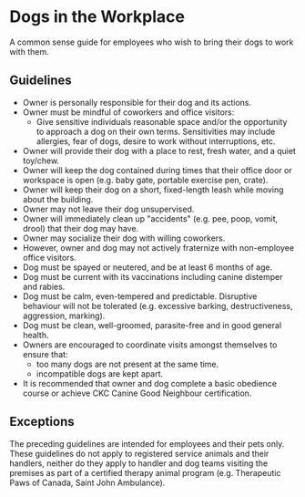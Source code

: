 # Dogs in the Workplace

A common sense guide for employees who wish to bring their dogs to work with them.

## Guidelines

- Owner is personally responsible for their dog and its actions.
- Owner must be mindful of coworkers and office visitors:
  - Give sensitive individuals reasonable space and/or the opportunity to approach a dog on their own terms. Sensitivities may include allergies, fear of dogs, desire to work without interruptions, etc.
- Owner will provide their dog with a place to rest, fresh water, and a quiet toy/chew.
- Owner will keep the dog contained during times that their office door or workspace is open (e.g. baby gate, portable exercise pen, crate).
- Owner will keep their dog on a short, fixed-length leash while moving about the building.
- Owner may not leave their dog unsupervised.
- Owner will immediately clean up "accidents" (e.g. pee, poop, vomit, drool) that their dog may have.
- Owner may socialize their dog with willing coworkers.
- However, owner and dog may not actively fraternize with non-employee office visitors.
- Dog must be spayed or neutered, and be at least 6 months of age.
- Dog must be current with its vaccinations including canine distemper and rabies.
- Dog must be calm, even-tempered and predictable. Disruptive behaviour will not be tolerated (e.g. excessive barking, destructiveness, aggression, marking).
- Dog must be clean, well-groomed, parasite-free and in good general health.
- Owners are encouraged to coordinate visits amongst themselves to ensure that:
  - too many dogs are not present at the same time.
  - incompatible dogs are kept apart.
- It is recommended that owner and dog complete a basic obedience course or achieve CKC Canine Good Neighbour certification.

## Exceptions

The preceding guidelines are intended for employees and their pets only. These guidelines do not apply to registered service animals and their handlers, neither do they apply to handler and dog teams visiting the premises as part of a certified therapy animal program (e.g. Therapeutic Paws of Canada, Saint John Ambulance).
